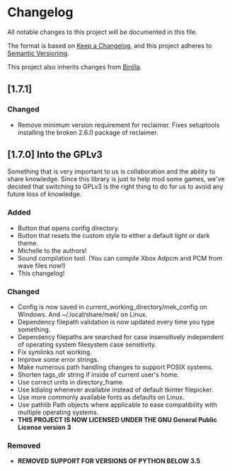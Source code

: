 # Changelog
All notable changes to this project will be documented in this file.

The format is based on [Keep a Changelog](https://keepachangelog.com/en/1.0.0/),
and this project adheres to [Semantic Versioning](https://semver.org/spec/v2.0.0.html).

This project also inherits changes from [Binilla](https://github.com/MosesofEgypt/binilla).

## [1.7.1]

### Changed
 - Remove minimum version requirement for reclaimer. Fixes setuptools installing the broken 2.6.0 package of reclaimer.

## [1.7.0] Into the GPLv3
Something that is very important to us is collaboration and the ability to share knowledge. Since this library is just to help mod some games, we've decided that switching to GPLv3 is the right thing to do for us to avoid any future loss of knowledge.

### Added
 - Button that opens config directory.
 - Button that resets the custom style to either a default light or dark theme.
 - Michelle to the authors!
 - Sound compilation tool. (You can compile Xbox Adpcm and PCM from wave files now!)
 - This changelog!

### Changed
 - Config is now saved in current_working_directory/mek_config on Windows. And ~/.local/share/mek/ on Linux.
 - Dependency filepath validation is now updated every time you type something.
 - Dependency filepaths are searched for case insensitively independent of operating system filesystem case sensitivity.
 - Fix symlinks not working.
 - Improve some error strings.
 - Make numerous path handling changes to support POSIX systems.
 - Shorten tags_dir string if inside of current user's home.
 - Use correct units in directory_frame.
 - Use kdialog whenever available instead of default tkinter filepicker.
 - Use more commonly available fonts as defaults on Linux.
 - Use pathlib Path objects where applicable to ease compatibility with multiple operating systems.
 - **THIS PROJECT IS NOW LICENSED UNDER THE GNU General Public License version 3**

### Removed
 - **REMOVED SUPPORT FOR VERSIONS OF PYTHON BELOW 3.5**

